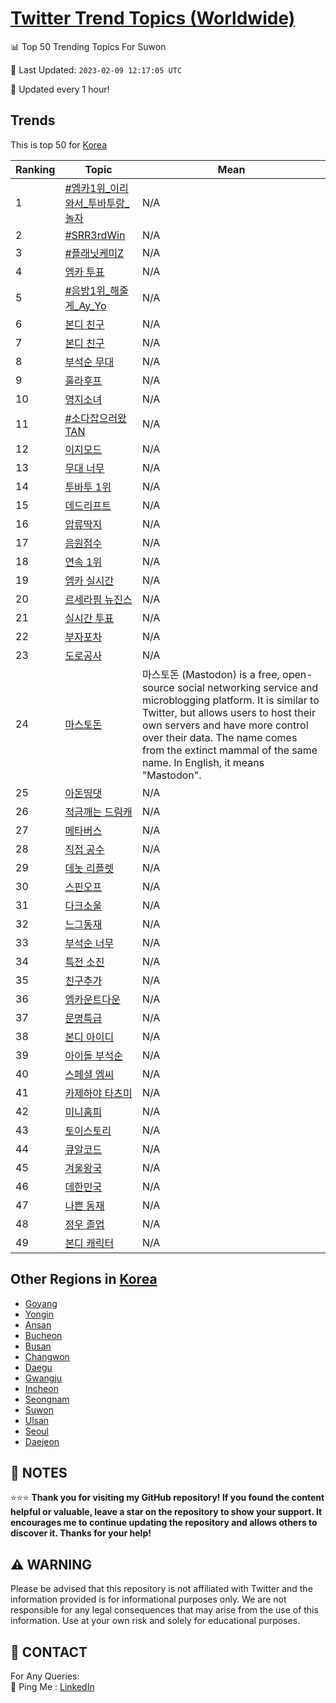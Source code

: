 [Twitter Trend Topics (Worldwide)](https://github.com/ErcinDedeoglu/Twitter-Trend-Topics)
==========


📊 Top 50 Trending Topics For Suwon

📆 Last Updated: `2023-02-09 12:17:05 UTC`

🔧 Updated every 1 hour!


## Trends

This is top 50 for [Korea](</Korea>)

| Ranking | Topic | Mean |
| ------- | ------------ | ------------ |
| 1 | [#엠카1위_이리와서_투바투랑_놀자](http://twitter.com/search?q=%23%ec%97%a0%ec%b9%b41%ec%9c%84_%ec%9d%b4%eb%a6%ac%ec%99%80%ec%84%9c_%ed%88%ac%eb%b0%94%ed%88%ac%eb%9e%91_%eb%86%80%ec%9e%90) | N/A |
| 2 | [#SRR3rdWin](http://twitter.com/search?q=%23SRR3rdWin) | N/A |
| 3 | [#플래닛케미Z](http://twitter.com/search?q=%23%ed%94%8c%eb%9e%98%eb%8b%9b%ec%bc%80%eb%af%b8Z) | N/A |
| 4 | [엠카 투표](http://twitter.com/search?q=%ec%97%a0%ec%b9%b4+%ed%88%ac%ed%91%9c) | N/A |
| 5 | [#음방1위_해줄게_Ay_Yo](http://twitter.com/search?q=%23%ec%9d%8c%eb%b0%a91%ec%9c%84_%ed%95%b4%ec%a4%84%ea%b2%8c_Ay_Yo) | N/A |
| 6 | [본디 친구](http://twitter.com/search?q=%eb%b3%b8%eb%94%94+%ec%b9%9c%ea%b5%ac) | N/A |
| 7 | [본디 친구](http://twitter.com/search?q=%eb%b3%b8%eb%94%94+%ec%b9%9c%ea%b5%ac) | N/A |
| 8 | [부석순 무대](http://twitter.com/search?q=%eb%b6%80%ec%84%9d%ec%88%9c+%eb%ac%b4%eb%8c%80) | N/A |
| 9 | [훌라후프](http://twitter.com/search?q=%ed%9b%8c%eb%9d%bc%ed%9b%84%ed%94%84) | N/A |
| 10 | [영지소녀](http://twitter.com/search?q=%ec%98%81%ec%a7%80%ec%86%8c%eb%85%80) | N/A |
| 11 | [#소다잡으러왔TAN](http://twitter.com/search?q=%23%ec%86%8c%eb%8b%a4%ec%9e%a1%ec%9c%bc%eb%9f%ac%ec%99%94TAN) | N/A |
| 12 | [이지모드](http://twitter.com/search?q=%ec%9d%b4%ec%a7%80%eb%aa%a8%eb%93%9c) | N/A |
| 13 | [무대 너무](http://twitter.com/search?q=%eb%ac%b4%eb%8c%80+%eb%84%88%eb%ac%b4) | N/A |
| 14 | [투바투 1위](http://twitter.com/search?q=%ed%88%ac%eb%b0%94%ed%88%ac+1%ec%9c%84) | N/A |
| 15 | [데드리프트](http://twitter.com/search?q=%eb%8d%b0%eb%93%9c%eb%a6%ac%ed%94%84%ed%8a%b8) | N/A |
| 16 | [압류딱지](http://twitter.com/search?q=%ec%95%95%eb%a5%98%eb%94%b1%ec%a7%80) | N/A |
| 17 | [음원점수](http://twitter.com/search?q=%ec%9d%8c%ec%9b%90%ec%a0%90%ec%88%98) | N/A |
| 18 | [연속 1위](http://twitter.com/search?q=%ec%97%b0%ec%86%8d+1%ec%9c%84) | N/A |
| 19 | [엠카 실시간](http://twitter.com/search?q=%ec%97%a0%ec%b9%b4+%ec%8b%a4%ec%8b%9c%ea%b0%84) | N/A |
| 20 | [르세라핌 뉴진스](http://twitter.com/search?q=%eb%a5%b4%ec%84%b8%eb%9d%bc%ed%95%8c+%eb%89%b4%ec%a7%84%ec%8a%a4) | N/A |
| 21 | [실시간 투표](http://twitter.com/search?q=%ec%8b%a4%ec%8b%9c%ea%b0%84+%ed%88%ac%ed%91%9c) | N/A |
| 22 | [부자포차](http://twitter.com/search?q=%eb%b6%80%ec%9e%90%ed%8f%ac%ec%b0%a8) | N/A |
| 23 | [도로공사](http://twitter.com/search?q=%eb%8f%84%eb%a1%9c%ea%b3%b5%ec%82%ac) | N/A |
| 24 | [마스토돈](http://twitter.com/search?q=%eb%a7%88%ec%8a%a4%ed%86%a0%eb%8f%88) | 마스토돈 (Mastodon) is a free, open-source social networking service and microblogging platform. It is similar to Twitter, but allows users to host their own servers and have more control over their data. The name comes from the extinct mammal of the same name. In English, it means "Mastodon". |
| 25 | [아돈띵댓](http://twitter.com/search?q=%ec%95%84%eb%8f%88%eb%9d%b5%eb%8c%93) | N/A |
| 26 | [적금깨는 드림캐](http://twitter.com/search?q=%ec%a0%81%ea%b8%88%ea%b9%a8%eb%8a%94+%eb%93%9c%eb%a6%bc%ec%ba%90) | N/A |
| 27 | [메타버스](http://twitter.com/search?q=%eb%a9%94%ed%83%80%eb%b2%84%ec%8a%a4) | N/A |
| 28 | [직접 공수](http://twitter.com/search?q=%ec%a7%81%ec%a0%91+%ea%b3%b5%ec%88%98) | N/A |
| 29 | [데놋 리플렛](http://twitter.com/search?q=%eb%8d%b0%eb%86%8b+%eb%a6%ac%ed%94%8c%eb%a0%9b) | N/A |
| 30 | [스핀오프](http://twitter.com/search?q=%ec%8a%a4%ed%95%80%ec%98%a4%ed%94%84) | N/A |
| 31 | [다크소울](http://twitter.com/search?q=%eb%8b%a4%ed%81%ac%ec%86%8c%ec%9a%b8) | N/A |
| 32 | [느그동재](http://twitter.com/search?q=%eb%8a%90%ea%b7%b8%eb%8f%99%ec%9e%ac) | N/A |
| 33 | [부석순 너무](http://twitter.com/search?q=%eb%b6%80%ec%84%9d%ec%88%9c+%eb%84%88%eb%ac%b4) | N/A |
| 34 | [특전 소진](http://twitter.com/search?q=%ed%8a%b9%ec%a0%84+%ec%86%8c%ec%a7%84) | N/A |
| 35 | [친구추가](http://twitter.com/search?q=%ec%b9%9c%ea%b5%ac%ec%b6%94%ea%b0%80) | N/A |
| 36 | [엠카운트다운](http://twitter.com/search?q=%ec%97%a0%ec%b9%b4%ec%9a%b4%ed%8a%b8%eb%8b%a4%ec%9a%b4) | N/A |
| 37 | [문명특급](http://twitter.com/search?q=%eb%ac%b8%eb%aa%85%ed%8a%b9%ea%b8%89) | N/A |
| 38 | [본디 아이디](http://twitter.com/search?q=%eb%b3%b8%eb%94%94+%ec%95%84%ec%9d%b4%eb%94%94) | N/A |
| 39 | [아이돌 부석순](http://twitter.com/search?q=%ec%95%84%ec%9d%b4%eb%8f%8c+%eb%b6%80%ec%84%9d%ec%88%9c) | N/A |
| 40 | [스페셜 엠씨](http://twitter.com/search?q=%ec%8a%a4%ed%8e%98%ec%85%9c+%ec%97%a0%ec%94%a8) | N/A |
| 41 | [카제하야 타츠미](http://twitter.com/search?q=%ec%b9%b4%ec%a0%9c%ed%95%98%ec%95%bc+%ed%83%80%ec%b8%a0%eb%af%b8) | N/A |
| 42 | [미니홈피](http://twitter.com/search?q=%eb%af%b8%eb%8b%88%ed%99%88%ed%94%bc) | N/A |
| 43 | [토이스토리](http://twitter.com/search?q=%ed%86%a0%ec%9d%b4%ec%8a%a4%ed%86%a0%eb%a6%ac) | N/A |
| 44 | [큐알코드](http://twitter.com/search?q=%ed%81%90%ec%95%8c%ec%bd%94%eb%93%9c) | N/A |
| 45 | [겨울왕국](http://twitter.com/search?q=%ea%b2%a8%ec%9a%b8%ec%99%95%ea%b5%ad) | N/A |
| 46 | [데한민국](http://twitter.com/search?q=%eb%8d%b0%ed%95%9c%eb%af%bc%ea%b5%ad) | N/A |
| 47 | [나쁜 동재](http://twitter.com/search?q=%eb%82%98%ec%81%9c+%eb%8f%99%ec%9e%ac) | N/A |
| 48 | [정우 졸업](http://twitter.com/search?q=%ec%a0%95%ec%9a%b0+%ec%a1%b8%ec%97%85) | N/A |
| 49 | [본디 캐릭터](http://twitter.com/search?q=%eb%b3%b8%eb%94%94+%ec%ba%90%eb%a6%ad%ed%84%b0) | N/A |



## Other Regions in [Korea](</Korea>)

* [Goyang](</Korea/Goyang.md>)
* [Yongin](</Korea/Yongin.md>)
* [Ansan](</Korea/Ansan.md>)
* [Bucheon](</Korea/Bucheon.md>)
* [Busan](</Korea/Busan.md>)
* [Changwon](</Korea/Changwon.md>)
* [Daegu](</Korea/Daegu.md>)
* [Gwangju](</Korea/Gwangju.md>)
* [Incheon](</Korea/Incheon.md>)
* [Seongnam](</Korea/Seongnam.md>)
* [Suwon](</Korea/Suwon.md>)
* [Ulsan](</Korea/Ulsan.md>)
* [Seoul](</Korea/Seoul.md>)
* [Daejeon](</Korea/Daejeon.md>)



## 📝 NOTES

⭐⭐⭐ **Thank you for visiting my GitHub repository! If you found the content helpful or valuable, leave a star on the repository to show your support. It encourages me to continue updating the repository and allows others to discover it. Thanks for your help!**


## ⚠️ WARNING

Please be advised that this repository is not affiliated with Twitter and the information provided is for informational purposes only. We are not responsible for any legal consequences that may arise from the use of this information. Use at your own risk and solely for educational purposes.


## 📨 CONTACT

 For Any Queries:  
            🏓 Ping Me : [LinkedIn](https://www.linkedin.com/in/ercindedeoglu/)
